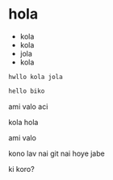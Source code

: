 # hola

* kola
* kola
* jola
* kola

``` hwllo kola jola ```

```sh
hello biko
```

ami valo aci

kola hola

ami valo

kono lav nai
git nai hoye jabe

ki koro?
